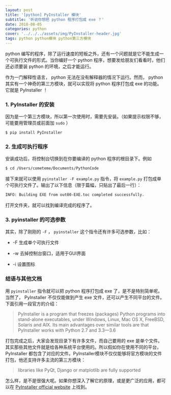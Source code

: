 ```yaml
---
layout: post
title: '[python] PyInstaller 模块'
subtitle: '听说你想把 python 程序打包成 exe ？'
date: 2018-08-05
categories: python
cover: '../../../assets/img/PyInstaller-header.jpg'
tags: python python模块 python第三方模块
---
```


python 编写的程序，除了运行速度的短板之外，还有一个问题就是它不能生成一个可执行文件的形式。当你编好一个 python 程序，想要发给朋友们看看时，他们还必须要装 python 的环境，之后才能运行。

作为一门解释性语言， python 无法在没有解释器的情况下运行。然而， python 其实有一个神奇的第三方模块，就可以实现将 python 程序打包成 exe 的功能。它就是 PyInstaller ！

### 1. PyInstaller 的安装

因为是一个第三方模块，所以第一次使用时，需要先安装。（如果提示权限不够，可能要用管理员或前面加 `sudo` ）

```bash
$ pip install PyInstaller
```

### 2. 生成可执行程序

安装成功后，将控制台切换到在你要编译的 python 程序的根目录下。例如

```bash
$ cd /Users/cometeme/Documents/PythonCode
```

接下来就可以使用 `pyinstaller -F example.py` 指令，将 `example.py` 打包成单个可执行文件了。输出了以下信息（限于篇幅，只贴出了最后一行）：

```bash
INFO: Building EXE from out00-EXE.toc completed successfully.
```

打开文件夹，就可以找到编译完成的程序了。

### 3. pyinstaller 的可选参数

其实，除了刚刚的 `-F` ， `pyinstaller` 这个指令还有许多可选参数，比如：

-   \-F
    生成单个可执行文件

-   \-w
    去掉控制台窗口，适用于GUI界面

-   \-i
    设置图标

### 结语与其他文档

用 `pyinstaller` 指令就可以把 python 程序打包成 exe 了，是不是特别简单呢。当然了， PyInstaller 不仅仅能做到产生 exe 文件，还可以产生不同平台的文件。下面引用一段官方的介绍：

> PyInstaller is a program that freezes (packages) Python programs into stand-alone executables, under Windows, Linux, Mac OS X, FreeBSD, Solaris and AIX. Its main advantages over similar tools are that PyInstaller works with Python 2.7 and 3.3—3.6

打包完成之后，大家会发现目录下有许多文件，而自己要用的 exe 是单个文件。其实那些其他文件就是给各种系统平台使用的。所以假如你在使用不同的平台， PyInstaller 都包含了对应的文件。PyInstaller模块不仅仅能够将官方模块的文件打包，他还支持许多主流的第三方模块：

> libraries like PyQt, Django or matplotlib are fully supported

怎么样，是不是很强大呢。如果你想深入了解它的原理，或是更广泛的应用，都可以在 [PyInstaller official website](http://www.pyinstaller.org) 上找到。
